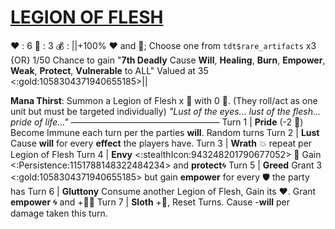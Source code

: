 # [__**LEGION OF FLESH**__](<https://www.youtube.com/watch?v=zP_1e30FWsE>)
❤️ : 6
🔷 : 3
💰 : ||+100% ❤️ and 🔷; Choose one from `tdt$rare_artifacts` x3 {OR} 1/50 Chance to gain "**7th Deadly** Cause __Will__, __Healing__, __Burn__, __Empower__, __Weak__, __Protect__, __Vulnerable__ to ALL" Valued at 35 <:gold:1058304371940655185>||

**Mana Thirst**: Summon a Legion of Flesh x 👥 with 0 🔷. (They roll/act as one unit but must be targeted individually)
*"Lust of the eyes... lust of the flesh... pride of life..."*
—————————————————
Turn 1  | **Pride** (-2 🔷) Become Immune each turn per the parties __will__. Random turns
Turn 2 | **Lust** Cause __will__ for every __effect__ the players have.
Turn 3 | **Wrath** 💥 repeat per Legion of Flesh
Turn 4 | **Envy** <:stealthIcon:943248201790677052> 🔀 Gain <:Persistence:1151788148322484234> and __protect__🌀
Turn 5 | **Greed** Grant 3 <:gold:1058304371940655185> but gain __empower__ for every 🛡️ the party has
Turn 6 | **Gluttony** Consume another Legion of Flesh, Gain its ❤️. Grant __empower__ 🌀 and +🔷🌀
Turn 7 | **Sloth** +🔷, Reset Turns. Cause -__will__ per damage taken this turn.
